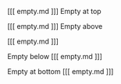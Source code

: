 [[[ empty.md ]]]
Empty at top

[[[ empty.md ]]]
Empty above

[[[ empty.md ]]]

Empty below
[[[ empty.md ]]]

Empty at bottom
[[[ empty.md ]]]